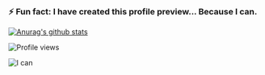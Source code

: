 ### ⚡ Fun fact: I have created this profile preview... Because I can.

[![Anurag's github stats](https://github-readme-stats.vercel.app/api?username=rudral&theme=graywhite)](https://github.com/anuraghazra/github-readme-stats)

![Profile views](https://gpvc.arturio.dev/rudral)

![I can](ican.gif "I can")
